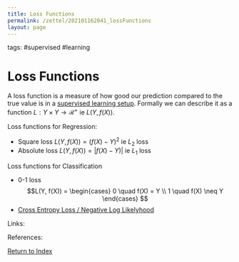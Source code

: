 ```yaml
---
title: Loss Functions
permalink: /zettel/202101162041_lossFunctions
layout: page
---
```

tags: #supervised #learning

# Loss Functions

A loss function is a measure of how good our prediction compared to the true value is in a [supervised learning setup](TODOs). Formally we can describe it 
as a function $L : Y \times Y \rightarrow \mathcal{R}^+$ ie $L(Y, f(X))$.

Loss functions for Regression:
- Square loss $L(Y, f(X)) = (f(X) - Y)^2$ ie $L_2$ loss
- Absolute loss $L(Y, f(X)) = \vert f(X) - Y) \vert$ ie $L_1$ loss

Loss functions for Classification
- 0-1 loss
$$L(Y, f(X)) = \begin{cases}
0 \quad f(X) = Y \\
1 \quad f(X) \neq Y
\end{cases}
$$
- [Cross Entropy Loss / Negative Log Likelyhood](202103271848_crossEntropyVsNegativeLogLikelyhood)



Links: 

References: 

[Return to Index](index)